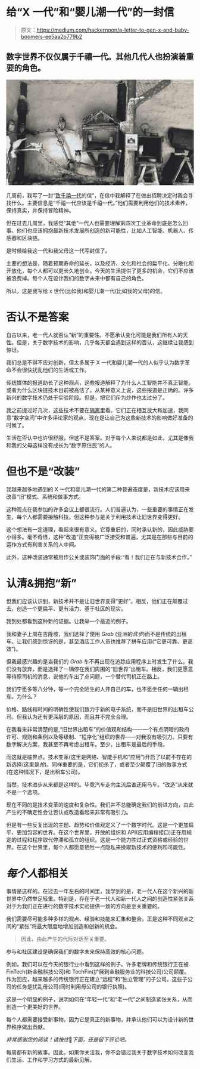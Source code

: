 # 给“X 一代”和“婴儿潮一代”的一封信

> 原文：<https://medium.com/hackernoon/a-letter-to-gen-x-and-baby-boomers-ee5aa2b779b2>

## 数字世界不仅仅属于千禧一代。其他几代人也扮演着重要的角色。

![](img/e28cf0a3ef3358135691c90acdf60584.png)

几周前，我写了一封“[致千禧一代](https://hackernoon.com/a-letter-to-millennials-d536c83a204e)的信”，在信中我解释了在做出招聘决定时我会寻找什么。主要信息是“千禧一代应该是千禧一代。”他们需要利用他们的技术素养，保持真实，并保持冒险精神。

但在过去几周里，我感觉“其他”一代人也需要理解第四次工业革命到底是怎么回事。他们也应该拥抱最新技术发展所创造的新可能性，比如人工智能、机器人、传感器和区块链。

是时候给我这一代和我父母这一代写封信了。

主要的想法是，随着预期寿命的延长，以及经济、文化和社会的扁平化、分散化和开放化，每个人都可以更长久地创业。今天的生活提供了更多的机会，它们不应该被浪费掉。每个人在设计我们的数字未来中都有自己的角色。

所以，这是我写给 x 世代(比如我)和婴儿潮一代(比如我的父母)的信。

# **否认不是答案**

自古以来，老一代人就否认“新”的重要性。不愿承认变化可能是我们所有人的天性。但是，关于数字技术的影响，几乎每天都会遇到这样的否认，这继续让我感到惊讶。

我们总是不得不应对创新，但太多属于 X 一代和婴儿潮一代的人似乎认为数字革命不会很快扰乱他们的生活或工作。

传统媒体的报道助长了这种观点，这些报道解释了为什么人工智能并不真正智能，或者为什么区块链技术目前被高估了。从某种意义上说，这些报道是正确的。许多新兴的数字技术仍处于实验阶段。但是，把它们斥为炒作也太过分了。

我之前提过好几次，这些技术不要在[隔离](https://hackernoon.com/how-to-succeed-in-the-world-of-tomorrow-a74ca8ec2586)里看。它们正在相互放大和加速，我同意“数字空间”中许多评论家的观点，现在是让自己为这些新技术的影响做好准备的时候了。

生活在否认中也许很舒服，但这不是答案。对于每个人来说都是如此，尤其是像我和我的父母这样没有成长为“数字原住民”的人。

# **但也不是“改装”**

我越来越多地遇到的 X 一代和婴儿潮一代的第二种普遍态度是，新技术应该用来改善“旧”模式、系统和做事方式。

这种观点在我参加的许多会议上都很流行。人们普遍认为，一些重要的事情正在发生，每个人都需要接触科技。但这种参与是关于利用技术让旧世界变得更好。

这个想法有一定道理，看起来很有意义。它尊重旧的，同时承认新的，因此威胁要小得多。毫不奇怪，这种“改造”正变得被广泛接受和普遍，尤其是在那些与目前的运作方式有利害关系的人中间。

此外，这种改装通常被用作公关或装饰门面的手段:“看！我们正在与新技术合作。”

# **认清&拥抱“新”**

但我们应该认识到，新技术并不是让旧世界变得“更好”。相反，他们正在颠覆过去，创造一个更扁平、更有活力、基于社区的现实。

我到处都看到这种新的证据。让我举一个最近的例子。

我和妻子上周在吉隆坡，我们选择了使用 *Grab* (亚洲的*优步*)而不是传统的出租车。让我们感到惊讶的是，甚至酒店工作人员也推荐了拼车应用(“它更可靠、更高效”)。

但我最感兴趣的是当我们的 *Grab* 车不再出现在追踪应用程序上时发生了什么。我们没有放弃，而是选择了一辆停在我们周围的“旧世界”出租车。相反，我们更愿意等待原司机的消息，说他的车出了点问题，一个替代司机正在路上。

我们宁愿多等八分钟，等一个完全陌生的人开自己的车，也不愿坐任何一辆出租车。为什么？

价格、路线和时间的明确性使我们致力于新的电子系统，而不是旧世界的出租车公司。但我认为还有更深层的原因，而且并不完全合理。

在我看来非常清楚的是,“旧世界出租车”的价值观和结构——一个有点阴暗的政府许可、规则和条例以及等级制、“程序化”组织的世界——对我没有吸引力。只要有数字解决方案，我甚至不再考虑出租车。至少，出租车是最后的手段。

而这就是临界点。技术变革(这里是网络、智能手机和“应用”)开启了以前不存在的新选择(这里是*抢*)。同样重要的是，它们扼杀了，或者至少颠覆了旧的做事方式(在这种情况下，是出租车公司)。

当然，技术进步从来都是这样的。毕竟汽车走向主流后谁还用马车。“改造”从来就不是一个选项。

现在不同的是技术变革的速度和复杂性。我们并不总能确定我们的前进方向，由此产生的不确定性会让否认或改造看起来非常有吸引力。

但是有一些反复出现的主题、趋势和价值观定义了一个数字时代。这是一个更加扁平、更加包容的世界。在这个世界里，开放的组织和 API(应用编程接口)正在用规定的过程和程序取代停滞和孤立的组织。这是一个能力胜过正式资格或经验的世界。在这个世界里，每个人都愿意牺牲一点隐私来换取新技术的便利和可能性。

# ***每个人*都相关**

事情是这样的。在过去一年左右的时间里，我学到的是，老一代人在这个新兴的新世界中仍然举足轻重。特别是，存在于老一代人和新一代人之间的创造性紧张关系对于为我们正在进行的数字技术实验提供一致的方向是至关重要的。

我们需要尽可能多种多样的观点、经验和技能来汇集和整合。正是这种不同观点之间的“紧张”将最大限度地增加创造和创新的机会。

> 因此，由此产生的代际对话至关重要。

参与和社区建设是确保我们的数字未来保持高效的核心问题。

例如，我们可以在今天的银行业中看到这样的例子。许多老牌和传统银行正在被 FinTech(新金融科技公司)和 TechFin(扩展到金融服务业的科技公司)公司颠覆。作为回应，越来越多的传统银行正在建立“远程”和“独立管理”的子公司。这些子公司的任务是扰乱母公司(同时利用母公司的银行执照)。

这是一个明显的例子，说明如何在“年轻一代”和“老一代”之间制造紧张关系，从而创造一个更美好的世界。

每个人都需要接受新事物，因为它是真正的新事物，并承认他们可以为设计新的世界秩序做出贡献。

*非常感谢您的阅读！请按住*👏*下面，还是留下评论吧。*

每周都有新的故事。因此，如果你关注我，你不会错过我关于数字技术如何改变我们生活、工作和学习方式的最新见解。